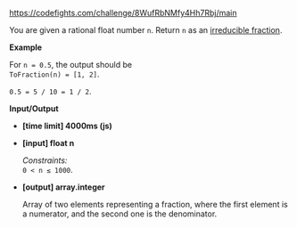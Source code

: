 https://codefights.com/challenge/8WufRbNMfy4Hh7Rbj/main
<p>You are given a rational float number <code>n</code>. Return <code>n</code> as an <a href="https://en.wikipedia.org/wiki/Irreducible_fraction">irreducible fraction</a>.</p>
<p><strong>Example</strong></p>
<p>For <code>n = 0.5</code>, the output should be<br>
<code>ToFraction(n) = [1, 2]</code>.</p>
<p><code>0.5 = 5 / 10 = 1 / 2</code>.</p>
<p><strong>Input/Output</strong></p>
<ul>
<li><strong>[time limit] 4000ms (js)</strong></li>
</ul>
<ul>
<li>
<p><strong>[input] float n</strong></p>
<p><em>Constraints:</em><br>
<code>0 &lt; n ≤ 1000</code>.</p>
</li>
<li>
<p><strong>[output] array.integer</strong></p>
<p>Array of two elements representing a fraction, where the first element is a numerator, and the second one is the denominator.</p>
</li>
</ul>
